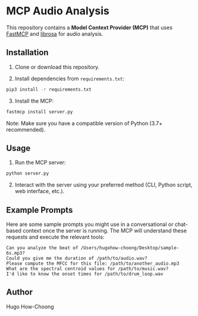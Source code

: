 # MCP Audio Analysis

This repository contains a **Model Context Provider (MCP)** that uses [FastMCP](https://github.com/pseudo-url/fastmcp) and [librosa](https://librosa.org/) for audio analysis.

## Installation

1. Clone or download this repository.

2. Install dependencies from `requirements.txt`:

```bash
pip3 install -r requirements.txt
```

3. Install the MCP:

```bash
fastmcp install server.py
```

Note: Make sure you have a compatible version of Python (3.7+ recommended).

## Usage

1. Run the MCP server:

```bash
python server.py
```

2. Interact with the server using your preferred method (CLI, Python script, web interface, etc.).

## Example Prompts

Here are some sample prompts you might use in a conversational or chat-based context once the server is running. The MCP will understand these requests and execute the relevant tools:

```
Can you analyze the beat of /Users/hugohow-choong/Desktop/sample-6s.mp3?
Could you give me the duration of /path/to/audio.wav?
Please compute the MFCC for this file: /path/to/another_audio.mp3
What are the spectral centroid values for /path/to/music.wav?
I'd like to know the onset times for /path/to/drum_loop.wav
```

## Author

Hugo How-Choong
